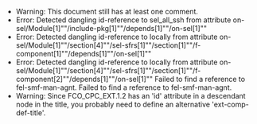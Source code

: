 * Warning: This document still has at least one comment.
* Error: Detected dangling id-reference to sel_all_ssh from attribute
        on-sel/Module[1]""/include-pkg[1]""/depends[1]""/on-sel[1]""
* Error: Detected dangling id-reference to locally from attribute
        on-sel/Module[1]""/section[4]""/sel-sfrs[1]""/section[1]""/f-component[1]""/depends[1]""/on-sel[1]""
* Error: Detected dangling id-reference to locally from attribute
        on-sel/Module[1]""/section[4]""/sel-sfrs[1]""/section[1]""/f-component[2]""/depends[1]""/on-sel[1]""
 Failed to find a reference to fel-smf-man-agnt.
 Failed to find a reference to fel-smf-man-agnt.
* Warning: Since FCO_CPC_EXT.1.2 has an 'id' attribute in a descendant node in the title, you probably need to define an alternative 'ext-comp-def-title'.
                       
